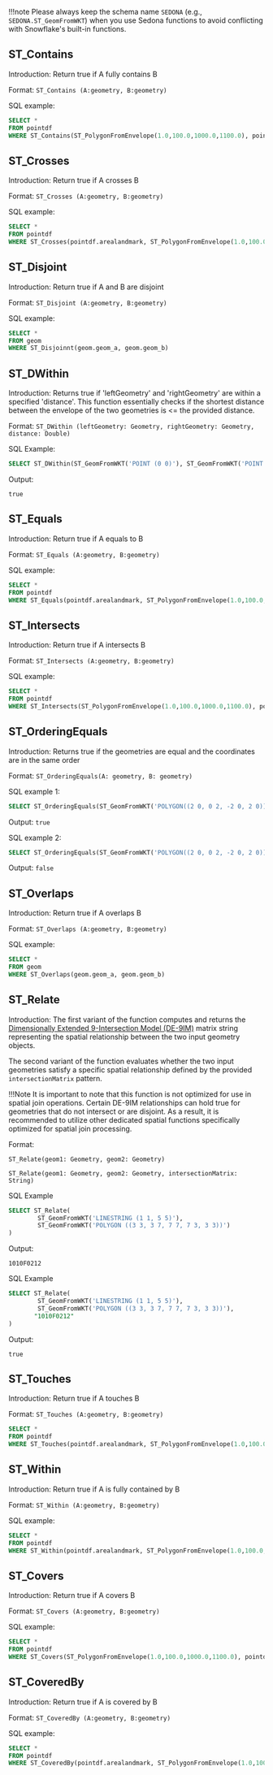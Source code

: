 !!!note
    Please always keep the schema name `SEDONA` (e.g., `SEDONA.ST_GeomFromWKT`) when you use Sedona functions to avoid conflicting with Snowflake's built-in functions.

## ST_Contains

Introduction: Return true if A fully contains B

Format: `ST_Contains (A:geometry, B:geometry)`

SQL example:

```sql
SELECT *
FROM pointdf
WHERE ST_Contains(ST_PolygonFromEnvelope(1.0,100.0,1000.0,1100.0), pointdf.arealandmark)
```

## ST_Crosses

Introduction: Return true if A crosses B

Format: `ST_Crosses (A:geometry, B:geometry)`

SQL example:

```sql
SELECT *
FROM pointdf
WHERE ST_Crosses(pointdf.arealandmark, ST_PolygonFromEnvelope(1.0,100.0,1000.0,1100.0))
```

## ST_Disjoint

Introduction: Return true if A and B are disjoint

Format: `ST_Disjoint (A:geometry, B:geometry)`

SQL example:

```sql
SELECT *
FROM geom
WHERE ST_Disjoinnt(geom.geom_a, geom.geom_b)
```

## ST_DWithin

Introduction: Returns true if 'leftGeometry' and 'rightGeometry' are within a specified 'distance'. This function essentially checks if the shortest distance between the envelope of the two geometries is <= the provided distance.

Format: `ST_DWithin (leftGeometry: Geometry, rightGeometry: Geometry, distance: Double)`

SQL Example:

```sql
SELECT ST_DWithin(ST_GeomFromWKT('POINT (0 0)'), ST_GeomFromWKT('POINT (1 0)'), 2.5)
```

Output:

```
true
```

## ST_Equals

Introduction: Return true if A equals to B

Format: `ST_Equals (A:geometry, B:geometry)`

SQL example:

```sql
SELECT *
FROM pointdf
WHERE ST_Equals(pointdf.arealandmark, ST_PolygonFromEnvelope(1.0,100.0,1000.0,1100.0))
```

## ST_Intersects

Introduction: Return true if A intersects B

Format: `ST_Intersects (A:geometry, B:geometry)`

SQL example:

```sql
SELECT *
FROM pointdf
WHERE ST_Intersects(ST_PolygonFromEnvelope(1.0,100.0,1000.0,1100.0), pointdf.arealandmark)
```

## ST_OrderingEquals

Introduction: Returns true if the geometries are equal and the coordinates are in the same order

Format: `ST_OrderingEquals(A: geometry, B: geometry)`

SQL example 1:

```sql
SELECT ST_OrderingEquals(ST_GeomFromWKT('POLYGON((2 0, 0 2, -2 0, 2 0))'), ST_GeomFromWKT('POLYGON((2 0, 0 2, -2 0, 2 0))'))
```

Output: `true`

SQL example 2:

```sql
SELECT ST_OrderingEquals(ST_GeomFromWKT('POLYGON((2 0, 0 2, -2 0, 2 0))'), ST_GeomFromWKT('POLYGON((0 2, -2 0, 2 0, 0 2))'))
```

Output: `false`

## ST_Overlaps

Introduction: Return true if A overlaps B

Format: `ST_Overlaps (A:geometry, B:geometry)`

SQL example:

```sql
SELECT *
FROM geom
WHERE ST_Overlaps(geom.geom_a, geom.geom_b)
```

## ST_Relate

Introduction: The first variant of the function computes and returns the [Dimensionally Extended 9-Intersection Model (DE-9IM)](https://en.wikipedia.org/wiki/DE-9IM) matrix string representing the spatial relationship between the two input geometry objects.

The second variant of the function evaluates whether the two input geometries satisfy a specific spatial relationship defined by the provided `intersectionMatrix` pattern.

!!!Note
    It is important to note that this function is not optimized for use in spatial join operations. Certain DE-9IM relationships can hold true for geometries that do not intersect or are disjoint. As a result, it is recommended to utilize other dedicated spatial functions specifically optimized for spatial join processing.

Format:

`ST_Relate(geom1: Geometry, geom2: Geometry)`

`ST_Relate(geom1: Geometry, geom2: Geometry, intersectionMatrix: String)`

SQL Example

```sql
SELECT ST_Relate(
        ST_GeomFromWKT('LINESTRING (1 1, 5 5)'),
        ST_GeomFromWKT('POLYGON ((3 3, 3 7, 7 7, 7 3, 3 3))')
)
```

Output:

```
1010F0212
```

SQL Example

```sql
SELECT ST_Relate(
        ST_GeomFromWKT('LINESTRING (1 1, 5 5)'),
        ST_GeomFromWKT('POLYGON ((3 3, 3 7, 7 7, 7 3, 3 3))'),
       "1010F0212"
)
```

Output:

```
true
```

## ST_Touches

Introduction: Return true if A touches B

Format: `ST_Touches (A:geometry, B:geometry)`

```sql
SELECT *
FROM pointdf
WHERE ST_Touches(pointdf.arealandmark, ST_PolygonFromEnvelope(1.0,100.0,1000.0,1100.0))
```

## ST_Within

Introduction: Return true if A is fully contained by B

Format: `ST_Within (A:geometry, B:geometry)`

SQL example:

```sql
SELECT *
FROM pointdf
WHERE ST_Within(pointdf.arealandmark, ST_PolygonFromEnvelope(1.0,100.0,1000.0,1100.0))
```

## ST_Covers

Introduction: Return true if A covers B

Format: `ST_Covers (A:geometry, B:geometry)`

SQL example:

```sql
SELECT *
FROM pointdf
WHERE ST_Covers(ST_PolygonFromEnvelope(1.0,100.0,1000.0,1100.0), pointdf.arealandmark)
```

## ST_CoveredBy

Introduction: Return true if A is covered by B

Format: `ST_CoveredBy (A:geometry, B:geometry)`

SQL example:

```sql
SELECT *
FROM pointdf
WHERE ST_CoveredBy(pointdf.arealandmark, ST_PolygonFromEnvelope(1.0,100.0,1000.0,1100.0))
```
